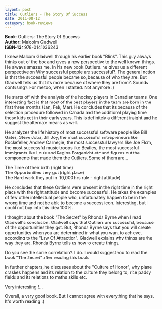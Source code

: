 ```yaml
---
layout: post
title: Outliers - The Story Of Success
date: 2011-08-12
category: book-reviews
---
```


**Book:** Outliers: The Story Of Success  
**Author:** Malcolm Gladwell  
**ISBN-13:** 978-0141036243

I knew Malcom Gladwell through his earlier book "Blink". This guy always thinks out of the box and gives a new perspective to the well known things. He always amazes me. In his new book Outliers, he gives us a different perspective on Why successful people are successful?.  The general notion is that the successful people became so, because of who they are. But, Gladwell tells us that its more because of where they are from?. Sounds confusing?. For me too, when I started. Not anymore :)

He starts off with the analysis of the hockey players in Canadian teams. One interesting fact is that most of the best players in the team are born in the first three months (Jan, Feb, Mar). He concludes that its because of the selection procedure followed in Canada and the additional playing time these kids get in their early years. This is definitely a different insight and he suggest the alternate means as well.
  
He analyzes the life history of most successful software people like Bill Gates, Steve Jobs, Bill Joy, the most successful entrepreneurs like Rockefeller, Andrew Carnegie, the most successful lawyers like Joe Flom, the most successful music troops like Beatles, the most successful immigrants like Louis and Regina Borgenicht etc and figures out the components that made them the Outliers. Some of them are...  
  
The Time of their birth (right time)  
The Opportunities they got (right place)  
The Hard work they put in (10,000 hrs rule - right attitude)  
  
He concludes that these Outliers were present in the right time in the right place with the right attitude and become successful. He takes the examples of few other intellectual people who, unfortunately happen to be in the wrong time and not be able to become a success icon. Interesting, but I could not buy into this idea 100%.  
  
I thought about the book "The Secret" by Rhonda Byrne when I read Gladwell's conclusion. Gladwell says that Outliers are successful, because of the opportunities they got. But, Rhonda Byrne says that you will create opportunities when you are determined in what you want to achieve, according to the "Law Of Attraction". Gladwell explains why things are the way they are. Rhonda Byrne tells us how to create things.

Do you see the some correlation?. I do. I would suggest you to read the book "The Secret" after reading this book.  
  
In further chapters, he discusses about the "Culture of Honor", why plane crashes happens and its relation to the culture they belong to, rice paddy fields and its relations to maths skills etc.  

Very interesting !...  
  
Overall, a very good book. But I cannot agree with everything that he says. It's worth reading :)  
